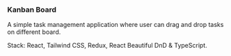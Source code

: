 ### Kanban Board

A simple task management application where user can drag and drop tasks on different board.

Stack: React, Tailwind CSS, Redux, React Beautiful DnD & TypeScript.